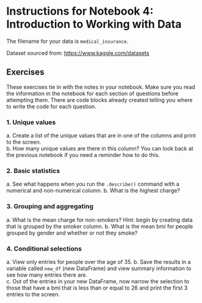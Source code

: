 # Instructions for Notebook 4: Introduction to Working with Data

The filename for your data is ```medical_insurance```.

Dataset sourced from: https://www.kaggle.com/datasets

## Exercises
These exercises tie in with the notes in your notebook. Make sure you read the information in the notebook for each section of questions before attempting them. There are code blocks already created telling you where to write the code for each question.

### 1. Unique values
a. Create a list of the unique values that are in one of the columns and print to the screen.  
b. How many unique values are there in this column? You can look back at the previous notebook if you need a reminder how to do this.  

### 2. Basic statistics
a. See what happens when you run the ```.describe()``` command with a numerical and non-numerical column.
b. What is the highest charge?

### 3. Grouping and aggregating
a. What is the mean charge for non-smokers? Hint: begin by creating data that is grouped by the smoker column. 
b. What is the mean bmi for people grouped by gender and whether or not they smoke?   

### 4. Conditional selections
a. View only entries for people over the age of 35. 
b. Save the results in a variable called `new_df` (new DataFrame) and view summary information to see how many entries there are.  
c. Out of the entries in your new DataFrame, now narrow the selection to those that have a bmi that is less than or equal to 26 and print the first 3 entries to the screen. 
